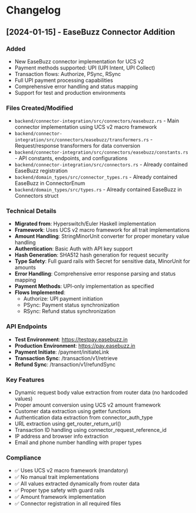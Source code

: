 # Changelog

## [2024-01-15] - EaseBuzz Connector Addition

### Added
- New EaseBuzz connector implementation for UCS v2
- Payment methods supported: UPI (UPI Intent, UPI Collect)
- Transaction flows: Authorize, PSync, RSync
- Full UPI payment processing capabilities
- Comprehensive error handling and status mapping
- Support for test and production environments

### Files Created/Modified
- `backend/connector-integration/src/connectors/easebuzz.rs` - Main connector implementation using UCS v2 macro framework
- `backend/connector-integration/src/connectors/easebuzz/transformers.rs` - Request/response transformers for data conversion
- `backend/connector-integration/src/connectors/easebuzz/constants.rs` - API constants, endpoints, and configurations
- `backend/connector-integration/src/connectors.rs` - Already contained EaseBuzz registration
- `backend/domain_types/src/connector_types.rs` - Already contained EaseBuzz in ConnectorEnum
- `backend/domain_types/src/types.rs` - Already contained EaseBuzz in Connectors struct

### Technical Details
- **Migrated from**: Hyperswitch/Euler Haskell implementation
- **Framework**: Uses UCS v2 macro framework for all trait implementations
- **Amount Handling**: StringMinorUnit converter for proper monetary value handling
- **Authentication**: Basic Auth with API key support
- **Hash Generation**: SHA512 hash generation for request security
- **Type Safety**: Full guard rails with Secret<String> for sensitive data, MinorUnit for amounts
- **Error Handling**: Comprehensive error response parsing and status mapping
- **Payment Methods**: UPI-only implementation as specified
- **Flows Implemented**: 
  - Authorize: UPI payment initiation
  - PSync: Payment status synchronization
  - RSync: Refund status synchronization

### API Endpoints
- **Test Environment**: https://testpay.easebuzz.in
- **Production Environment**: https://pay.easebuzz.in
- **Payment Initiate**: /payment/initiateLink
- **Transaction Sync**: /transaction/v1/retrieve
- **Refund Sync**: /transaction/v1/refundSync

### Key Features
- Dynamic request body value extraction from router data (no hardcoded values)
- Proper amount conversion using UCS v2 amount framework
- Customer data extraction using getter functions
- Authentication data extraction from connector_auth_type
- URL extraction using get_router_return_url()
- Transaction ID handling using connector_request_reference_id
- IP address and browser info extraction
- Email and phone number handling with proper types

### Compliance
- ✅ Uses UCS v2 macro framework (mandatory)
- ✅ No manual trait implementations
- ✅ All values extracted dynamically from router data
- ✅ Proper type safety with guard rails
- ✅ Amount framework implementation
- ✅ Connector registration in all required files